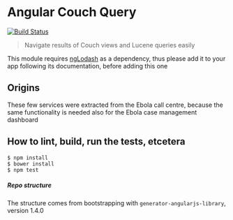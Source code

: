 # Angular Couch Query
[![Build Status](https://travis-ci.org/eHealthAfrica/angular-couch-query.svg?branch=0.0.0)](https://travis-ci.org/eHealthAfrica/angular-couch-query)
> Navigate results of Couch views and Lucene queries easily

This module requires [ngLodash](https://github.com/rockabox/ng-lodash)
as a dependency, thus please add it to your app following its
documentation, before adding this one

## Origins

These few services were extracted from the Ebola call centre, because
the same functionality is needed also for the Ebola case management
dashboard

## How to lint, build, run the tests, etcetera

    $ npm install
    $ bower install
    $ npm test

##### Repo structure

The structure comes from bootstrapping with
`generator-angularjs-library`, version 1.4.0
